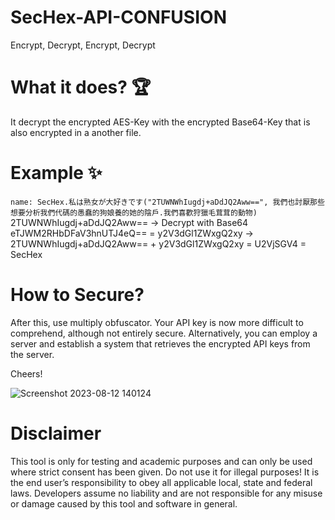 # SecHex-API-CONFUSION
Encrypt, Decrypt, Encrypt, Decrypt

# What it does? 🏆
It decrypt the encrypted AES-Key with the encrypted Base64-Key that is also encrypted in a another file. 

# Example ✨   
```name: SecHex.私は熟女が大好きです("2TUWNWhIugdj+aDdJQ2Aww==", 我們也討厭那些想要分析我們代碼的愚蠢的狗娘養的她的陰戶.我們喜歡狩獵毛茸茸的動物)```
2TUWNWhIugdj+aDdJQ2Aww== -> Decrypt with Base64 eTJWM2RHbDFaV3hnUTJ4eQ== = y2V3dGl1ZWxgQ2xy -> 2TUWNWhIugdj+aDdJQ2Aww== + y2V3dGl1ZWxgQ2xy = U2VjSGV4 = SecHex


# How to Secure?

After this, use multiply obfuscator. Your API key is now more difficult to comprehend,
although not entirely secure. Alternatively, you can employ a server and establish a system that retrieves the encrypted API keys from the server.

Cheers!

![Screenshot 2023-08-12 140124](https://github.com/SecHex/SecHex-APICONFUSION/assets/96635023/e500fb75-38b2-4d8d-b238-c5a3f30b2765)


# Disclaimer
This tool is only for testing and academic purposes and can only be used where strict consent has been given. Do not use it for illegal purposes! It is the end user’s responsibility to obey all applicable local, state and federal laws. Developers assume no liability and are not responsible for any misuse or damage caused by this tool and software in general.
